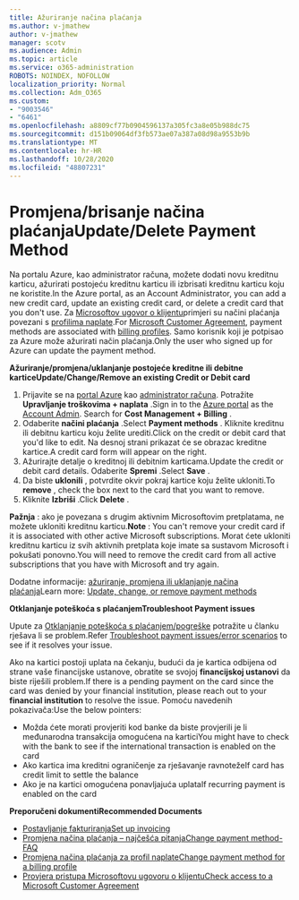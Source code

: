 ```yaml
---
title: Ažuriranje načina plaćanja
ms.author: v-jmathew
author: v-jmathew
manager: scotv
ms.audience: Admin
ms.topic: article
ms.service: o365-administration
ROBOTS: NOINDEX, NOFOLLOW
localization_priority: Normal
ms.collection: Adm_O365
ms.custom:
- "9003546"
- "6461"
ms.openlocfilehash: a8809cf77b0904596137a305fc3a8e05b988dc75
ms.sourcegitcommit: d151b09064df3fb573ae07a387a08d98a9553b9b
ms.translationtype: MT
ms.contentlocale: hr-HR
ms.lasthandoff: 10/28/2020
ms.locfileid: "48807231"
---
```

# <a name="updatedelete-payment-method"></a><span data-ttu-id="1a93f-102">Promjena/brisanje načina plaćanja</span><span class="sxs-lookup"><span data-stu-id="1a93f-102">Update/Delete Payment Method</span></span>

<span data-ttu-id="1a93f-103">Na portalu Azure, kao administrator računa, možete dodati novu kreditnu karticu, ažurirati postojeću kreditnu karticu ili izbrisati kreditnu karticu koju ne koristite.</span><span class="sxs-lookup"><span data-stu-id="1a93f-103">In the Azure portal, as an Account Administrator, you can add a new credit card, update an existing credit card, or delete a credit card that you don't use.</span></span> <span data-ttu-id="1a93f-104">Za [Microsoftov ugovor o klijentu](https://docs.microsoft.com/azure/billing/billing-how-to-change-credit-card?WT.mc_id=Portal-Microsoft_Azure_Support#check-access-to-a-microsoft-customer-agreement)primjeri su načini plaćanja povezani s [profilima naplate](https://docs.microsoft.com/azure/billing/billing-how-to-change-credit-card?WT.mc_id=Portal-Microsoft_Azure_Support#change-payment-method-for-a-billing-profile).</span><span class="sxs-lookup"><span data-stu-id="1a93f-104">For [Microsoft Customer Agreement](https://docs.microsoft.com/azure/billing/billing-how-to-change-credit-card?WT.mc_id=Portal-Microsoft_Azure_Support#check-access-to-a-microsoft-customer-agreement), payment methods are associated with [billing profiles](https://docs.microsoft.com/azure/billing/billing-how-to-change-credit-card?WT.mc_id=Portal-Microsoft_Azure_Support#change-payment-method-for-a-billing-profile).</span></span> <span data-ttu-id="1a93f-105">Samo korisnik koji je potpisao za Azure može ažurirati način plaćanja.</span><span class="sxs-lookup"><span data-stu-id="1a93f-105">Only the user who signed up for Azure can update the payment method.</span></span>

<span data-ttu-id="1a93f-106">**Ažuriranje/promjena/uklanjanje postojeće kreditne ili debitne kartice**</span><span class="sxs-lookup"><span data-stu-id="1a93f-106">**Update/Change/Remove an existing Credit or Debit card**</span></span>

1.  <span data-ttu-id="1a93f-107">Prijavite se na [portal Azure](https://portal.azure.com/) kao [administrator računa](https://docs.microsoft.com/azure/billing/billing-subscription-transfer?WT.mc_id=Portal-Microsoft_Azure_Support#whoisaa). Potražite **Upravljanje troškovima + naplata** .</span><span class="sxs-lookup"><span data-stu-id="1a93f-107">Sign in to the [Azure portal](https://portal.azure.com/) as the [Account Admin](https://docs.microsoft.com/azure/billing/billing-subscription-transfer?WT.mc_id=Portal-Microsoft_Azure_Support#whoisaa). Search for **Cost Management + Billing** .</span></span>
2.  <span data-ttu-id="1a93f-108">Odaberite **načini plaćanja** .</span><span class="sxs-lookup"><span data-stu-id="1a93f-108">Select **Payment methods** .</span></span> <span data-ttu-id="1a93f-109">Kliknite kreditnu ili debitnu karticu koju želite urediti.</span><span class="sxs-lookup"><span data-stu-id="1a93f-109">Click on the credit or debit card that you'd like to edit.</span></span> <span data-ttu-id="1a93f-110">Na desnoj strani prikazat će se obrazac kreditne kartice.</span><span class="sxs-lookup"><span data-stu-id="1a93f-110">A credit card form will appear on the right.</span></span>
3.  <span data-ttu-id="1a93f-111">Ažurirajte detalje o kreditnoj ili debitnim karticama.</span><span class="sxs-lookup"><span data-stu-id="1a93f-111">Update the credit or debit card details.</span></span> <span data-ttu-id="1a93f-112">Odaberite **Spremi** .</span><span class="sxs-lookup"><span data-stu-id="1a93f-112">Select **Save** .</span></span>
4.  <span data-ttu-id="1a93f-113">Da biste **uklonili** , potvrdite okvir pokraj kartice koju želite ukloniti.</span><span class="sxs-lookup"><span data-stu-id="1a93f-113">To **remove** , check the box next to the card that you want to remove.</span></span>
5.  <span data-ttu-id="1a93f-114">Kliknite **Izbriši** .</span><span class="sxs-lookup"><span data-stu-id="1a93f-114">Click **Delete** .</span></span>

<span data-ttu-id="1a93f-115">**Pažnja** : ako je povezana s drugim aktivnim Microsoftovim pretplatama, ne možete ukloniti kreditnu karticu.</span><span class="sxs-lookup"><span data-stu-id="1a93f-115">**Note** : You can't remove your credit card if it is associated with other active Microsoft subscriptions.</span></span> <span data-ttu-id="1a93f-116">Morat ćete ukloniti kreditnu karticu iz svih aktivnih pretplata koje imate sa sustavom Microsoft i pokušati ponovno.</span><span class="sxs-lookup"><span data-stu-id="1a93f-116">You will need to remove the credit card from all active subscriptions that you have with Microsoft and try again.</span></span>

<span data-ttu-id="1a93f-117">Dodatne informacije: [ažuriranje, promjena ili uklanjanje načina plaćanja](https://docs.microsoft.com/azure/billing/billing-how-to-change-credit-card?WT.mc_id=Portal-Microsoft_Azure_Support)</span><span class="sxs-lookup"><span data-stu-id="1a93f-117">Learn more: [Update, change, or remove payment methods](https://docs.microsoft.com/azure/billing/billing-how-to-change-credit-card?WT.mc_id=Portal-Microsoft_Azure_Support)</span></span>

<span data-ttu-id="1a93f-118">**Otklanjanje poteškoća s plaćanjem**</span><span class="sxs-lookup"><span data-stu-id="1a93f-118">**Troubleshoot Payment issues**</span></span>

<span data-ttu-id="1a93f-119">Upute za [Otklanjanje poteškoća s plaćanjem/pogreške](https://support.microsoft.com/help/4505172/troubleshooting-payment-issues) potražite u članku rješava li se problem.</span><span class="sxs-lookup"><span data-stu-id="1a93f-119">Refer [Troubleshoot payment issues/error scenarios](https://support.microsoft.com/help/4505172/troubleshooting-payment-issues) to see if it resolves your issue.</span></span>

<span data-ttu-id="1a93f-120">Ako na kartici postoji uplata na čekanju, budući da je kartica odbijena od strane vaše financijske ustanove, obratite se svojoj **financijskoj ustanovi** da biste riješili problem.</span><span class="sxs-lookup"><span data-stu-id="1a93f-120">If there is a pending payment on the card since the card was denied by your financial institution, please reach out to your **financial institution** to resolve the issue.</span></span> <span data-ttu-id="1a93f-121">Pomoću navedenih pokazivača:</span><span class="sxs-lookup"><span data-stu-id="1a93f-121">Use the below pointers:</span></span>

- <span data-ttu-id="1a93f-122">Možda ćete morati provjeriti kod banke da biste provjerili je li međunarodna transakcija omogućena na kartici</span><span class="sxs-lookup"><span data-stu-id="1a93f-122">You might have to check with the bank to see if the international transaction is enabled on the card</span></span>
- <span data-ttu-id="1a93f-123">Ako kartica ima kreditni ograničenje za rješavanje ravnoteže</span><span class="sxs-lookup"><span data-stu-id="1a93f-123">If card has credit limit to settle the balance</span></span>
- <span data-ttu-id="1a93f-124">Ako je na kartici omogućena ponavljajuća uplata</span><span class="sxs-lookup"><span data-stu-id="1a93f-124">If recurring payment is enabled on the card</span></span>

<span data-ttu-id="1a93f-125">**Preporučeni dokumenti**</span><span class="sxs-lookup"><span data-stu-id="1a93f-125">**Recommended Documents**</span></span>

- [<span data-ttu-id="1a93f-126">Postavljanje fakturiranja</span><span class="sxs-lookup"><span data-stu-id="1a93f-126">Set up invoicing</span></span>](https://azure.microsoft.com/pricing/invoicing/)
- [<span data-ttu-id="1a93f-127">Promjena načina plaćanja – najčešća pitanja</span><span class="sxs-lookup"><span data-stu-id="1a93f-127">Change payment method- FAQ</span></span>](https://docs.microsoft.com/azure/billing/billing-how-to-change-credit-card?WT.mc_id=Portal-Microsoft_Azure_Support#frequently-asked-questions)
- [<span data-ttu-id="1a93f-128">Promjena načina plaćanja za profil naplate</span><span class="sxs-lookup"><span data-stu-id="1a93f-128">Change payment method for a billing profile</span></span>](https://docs.microsoft.com/azure/billing/billing-how-to-change-credit-card?WT.mc_id=Portal-Microsoft_Azure_Support#change-payment-method-for-a-billing-profile)
- [<span data-ttu-id="1a93f-129">Provjera pristupa Microsoftovu ugovoru o klijentu</span><span class="sxs-lookup"><span data-stu-id="1a93f-129">Check access to a Microsoft Customer Agreement</span></span>](https://docs.microsoft.com/azure/billing/billing-how-to-change-credit-card?WT.mc_id=Portal-Microsoft_Azure_Support#check-access-to-a-microsoft-customer-agreement)
